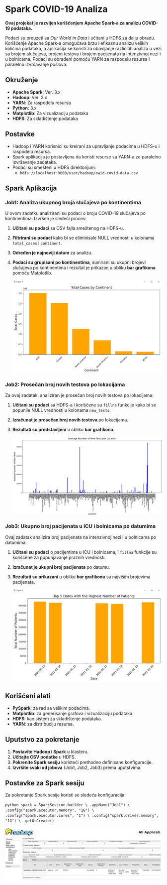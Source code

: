 # Spark COVID-19 Analiza

**Ovaj projekat je razvijen korišćenjem Apache Spark-a za analizu COVID-19 podataka.**  

Podaci su preuzeti sa *Our World in Data* i učitani u HDFS za dalju obradu. Korišćenje Apache Spark-a omogućava brzu i efikasnu analizu velikih količina podataka, a aplikacija se koristi za obavljanje različitih analiza u vezi sa brojem slučajeva, brojem testova i brojem pacijenata na intenzivnoj nezi i u bolnicama. Podaci su obrađeni pomoću YARN za raspodelu resursa i paralelno izvršavanje poslova.

## Okruženje

- **Apache Spark**: Ver. 3.x
- **Hadoop**: Ver. 3.x
- **YARN**: Za raspodelu resursa
- **Python**: 3.x
- **Matplotlib**: Za vizualizaciju podataka
- **HDFS**: Za skladištenje podataka

## Postavke

- Hadoop i YARN korisnici su kreirani za upravljanje podacima u HDFS-u i raspodelu resursa.
- Spark aplikacija je postavljena da koristi resurse sa YARN-a za paralelno izvršavanje zadataka.
- Podaci su smešteni u HDFS direktorijum: 
  - `hdfs://localhost:9000/user/hadoop/owid-covid-data.csv`

## Spark Aplikacija

### Job1: Analiza ukupnog broja slučajeva po kontinentima

U ovom zadatku analizirani su podaci o broju COVID-19 slučajeva po kontinentima. Izvršen je sledeći proces:

1. **Učitani su podaci** sa CSV fajla smeštenog na HDFS-u.
2. **Filtrirani su podaci** kako bi se eliminisale NULL vrednosti u kolonama `total_cases` i `continent`.
3. **Određen je najnoviji datum** za analizu.
4. **Podaci su grupisani po kontinentima**, sumirani su ukupni brojevi slučajeva po kontinentima i rezultat je prikazan u obliku **bar grafikona** pomoću Matplotlib.

   <img src="https://github.com/DajanaRadovic/BigData/blob/main/images/Figure1.png" alt="Opis slike" width="500"/>
 
### Job2: Prosečan broj novih testova po lokacijama

Za ovaj zadatak, analiziran je prosečan broj novih testova po lokacijama:

1. **Učitani su podaci** sa HDFS-a i korišćene su `fillna` funkcije kako bi se popunile NULL vrednosti u kolonama `new_tests`.
2. **Izračunat je prosečan broj novih testova** po lokacijama.
3. **Rezultati su predstavljeni** u obliku **bar grafikona**.

   <img src="https://github.com/DajanaRadovic/BigData/blob/main/images/Figure2.png" alt="Opis slike" width="500"/>

### Job3: Ukupno broj pacijenata u ICU i bolnicama po datumima

Ovaj zadatak analizira broj pacijenata na intenzivnoj nezi i u bolnicama po datumima:

1. **Učitani su podaci** o pacijentima u ICU i bolnicama, i `fillna` funkcije su korišćene za popunjavanje praznih vrednosti.
2. **Izračunat je ukupni broj pacijenata** po datumu.
3. **Rezultati su prikazani** u obliku **bar grafikona** sa najvišim brojevima pacijenata.

    <img src="https://github.com/DajanaRadovic/BigData/blob/main/images/Figure3.png" alt="Opis slike" width="500"/>

## Korišćeni alati

- **PySpark**: za rad sa velikim podacima.
- **Matplotlib**: za generisanje grafova i vizualizaciju podataka.
- **HDFS**: kao sistem za skladištenje podataka.
- **YARN**: za distribuciju resursa.

## Uputstvo za pokretanje

1. **Postavite Hadoop i Spark** u klasteru.
2. **Učitajte CSV podatke** u HDFS.
3. **Pokrenite Spark sesiju** koristeći prethodno definisane konfiguracije.
4. **Izvršite svaki od jobova** (Job1, Job2, Job3) prema uputstvima.

## Postavke za Spark sesiju

Za pokretanje Spark sesije koristi se sledeća konfiguracija:

`python
spark = SparkSession.builder \
    .appName("Job1") \
    .config("spark.executor.memory", "1G") \
    .config("spark.executor.cores", "1") \
    .config("spark.driver.memory", "1G") \
    .getOrCreate()`

<img src="https://github.com/DajanaRadovic/BigData/blob/main/images/hadoop.png" alt="Opis slike" width="500"/> 


